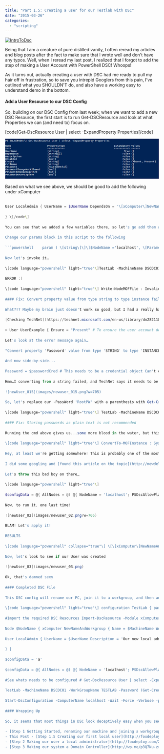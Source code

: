 ```yaml
---
title: "Part I.5: Creating a user for our Testlab with DSC"
date: "2015-03-26"
categories: 
  - "scripting"
---
```


[![IntroToDsc](images/introtodsc.jpg?w=705)](http://foxdeploy.com/learning-dsc-series/)

Being that I am a creature of pure distilled vanity, I often reread my articles and blog posts after the fact to make sure that I wrote well and don't have any typos. Well, when I reread my last post, I realized that I forgot to add the step of making a User Account with PowerShell DSC! Whoops!

As it turns out, actually creating a user with DSC had me ready to pull my hair off in frustration, so to save you intrepid Googlers from this pain, I've outlined what you SHOULDN'T do, and also have a working easy to understand demo in the bottom.

#### Add a User Resource to our DSC Config

So, building on our DSC Config from last week; when we want to add a new DSC Resource, the first start is to run Get-DSCResource and look at what Properties we can (and need to) focus on.

\[code\]Get-DscResource User | select -ExpandProperty Properties\[/code\]

![newUser_01](images/newuser_01.png?w=705) 

Based on what we see above, we should be good to add the following under xComputer

```powershell   

User LocalAdmin { UserName = $UserName DependsOn = '\[xComputer\]NewNameAndWorkGroup' Description = 'Our new local admin' Disabled = $false Ensure = 'Present' FullName = 'Stephen FoxDeploy' Password = '$Password' PasswordChangeRequired = $false PasswordNeverExpires = $true

} \[/code\]

You can see that we added a few variables there, so let's go add them all to our Parameter block.

Change our params block in this script to the following

```powershell    param ( \[string\[\]\]$NodeName ='localhost', \[Parameter(Mandatory)\]\[string\]$MachineName, \[Parameter(Mandatory)\]\[string\]$WorkGroupName, \[Parameter()\]\[string\]$UserName, \[Parameter()\]\[string\]$Password ) \[/code\]

Now let's invoke it…

\[code language="powershell" light="true"\]TestLab -MachineName DSCDC01 -WorkGroupName TESTLAB -Password 'myRootPw' -UserName 'Stephen FoxDeploy'\[/code\]

ERROR :(

\[code language="powershell" light="true"\] Write-NodeMOFFile : Invalid MOF definition for node 'localhost': Exception calling 'ValidateInstanceText' with '1' argument(s): 'Convert property 'Password' value from type 'STRING' to type 'INSTANCE' failed At line:37, char:2 Buffer: onName = 'TestLab'; };^ \[/code\]

#### Fix: Convert property value from type string to type instance failed

What?!? Maybe my brain just doesn't work so good, but I had a really hard time understanding what this message meant: Convert Property Value from type String to type Instance. So I took a peek at TechNet.

[Checking TechNet](https://technet.microsoft.com/en-us/library/dn282118.aspx?f=255&MSPPError=-2147217396.), I see this example of how to use the DSC User Resource(I've actually bolded the part that was causing me grief, let's see if you can figure it out quicker than I could!):

> User UserExample { Ensure = "Present" # To ensure the user account does not exist, set Ensure to "Absent" UserName = "SomeName" **Password = $passwordCred # This needs to be a credential object** DependsOn = “\[Group\]GroupExample" # Configures GroupExample first }

Let's look at the error message again…

"Convert property 'Password' value from type 'STRING' to type 'INSTANCE' failed

And now side-by-side...

Password = $passwordCred # This needs to be a credential object Can't convert property 'Password' value from type 'STRING' to type 'INSTANCE' failed

Hmm…I converting from a string failed, and TechNet says it needs to be a Credential object instead…! Wait! PowerShell is telling me I can't give the PW as a string, it actually has to be a credential object! Not sure why it took me so long to understand this. Actually, if we take a look at the output from Get-DSCResource, it even says right there what type to provide the data in.

![newUser_015](images/newuser_015.png?w=705)

So, let's replace our -PassWord 'RootPW' with a parenthesis with Get-Credential and see what happens...

\[code language="powershell" light="true"\] TestLab -MachineName DSCDC01 -WorkGroupName TESTLAB -Password (Get-Credential -UserName 'FoxDeploy' -Message 'Enter New Password') -UserName 'FoxDeploy'\[/code\]

#### Fix: Storing passwords as plain text is not recommended

Running the cmd above gives us...some more blood in the water, but this is great because we've solved the first problem!

\[code language="powershell" light="true"\] ConvertTo-MOFInstance : System.InvalidOperationException error processing property 'Password' OF TYPE 'User': Converting and storing encrypted passwords as plain text is not recommended. For more information on securing credentials in MOF file, please refer to MSDN blog: http://go.microsoft.com/fwlink/?LinkId=393729 \[/code\]

Hey, at least we're getting somewhere! This is probably one of the most informative error messages I've ever had in PowerShell! It's saying hey, you can't do this, here is a link with more info. I like it! Much better than before.

I did some googling and [found this article on the topic](http://newdelhipowershellusergroup.blogspot.com/2014/05/using-windows-powershell-desired-state_20.html), it turns out we need to specify a -ConfigurationData parameter, which will allow us to tell PS to, just this once, ignore our bad behavior password.

Let's throw this bad boy on there…

\[code language="powershell" light="true"\]

$configData = @{ AllNodes = @( @{ NodeName = 'localhost'; PSDscAllowPlainTextPassword = $true } ) } \[/code\]

Now, to run it, one last time!

![newUser_02](images/newuser_02.png?w=705)

BLAM! Let's apply it!

RESULTS

\[code language="powershell" collapse="true"\] \[\[xComputer\]NewNameAndWorkgroup\] Checking if computer name is DSCDC01 \[\[xComputer\]NewNameAndWorkgroup\] Checking if workgroup name is TESTLAB \[\[xComputer\]NewNameAndWorkgroup\] in 0.2420 seconds. \[\[xComputer\]NewNameAndWorkgroup\] \[\[User\]LocalAdmin\] A user with the name FoxDeploy does not exist. \[\[User\]LocalAdmin\] in 2.4380 seconds. \[\[User\]LocalAdmin\] \[\[User\]LocalAdmin\] Configuration of user FoxDeploy started. \[\[User\]LocalAdmin\] Performing the operation 'Add' on target 'User: FoxDeploy'. \[\[User\]LocalAdmin\] User FoxDeploy created successfully. \[\[User\]LocalAdmin\] Configuration of user FoxDeploy completed successfully. \[\[User\]LocalAdmin\] in 2.5090 seconds. \[/code\]

Now, let's look to see if our User was created

![newUser_03](images/newuser_03.png)

Ok, that's damned sexy

#### Completed DSC File

This DSC config will rename our PC, join it to a workgroup, and then add a new local user to the machine. When you run this, you'll be prompted to provide the PW for the new local user. Make sure to change the -Username value to a name you'd like to use.

\[code language="powershell" light="true"\] configuration TestLab { param ( \[string\[\]\]$NodeName ='localhost', \[Parameter(Mandatory)\]\[string\]$MachineName, \[Parameter(Mandatory)\]\[string\]$WorkGroupName, \[Parameter()\]\[string\]$UserName, \[Parameter()\]$Password )

#Import the required DSC Resources Import-DscResource -Module xComputerManagement

Node $NodeName { xComputer NewNameAndWorkgroup { Name = $MachineName WorkGroupName = $WorkGroupName }

User LocalAdmin { UserName = $UserName Description = 'Our new local admin' Ensure = 'Present' FullName = 'Stephen FoxDeploy' Password = $Password PasswordChangeRequired = $false PasswordNeverExpires = $true DependsOn = '\[xComputer\]NewNameAndWorkGroup' }

} }

$configData = 'a'

$configData = @{ AllNodes = @( @{ NodeName = 'localhost'; PSDscAllowPlainTextPassword = $true } ) }

#See whats needs to be configured # Get-DscResource User | select -ExpandProperty Properties | select -expand name

TestLab -MachineName DSCDC01 -WorkGroupName TESTLAB -Password (Get-Credential -UserName 'FoxDeploy' -Message 'Enter New Password') -UserName 'FoxDeploy' -ConfigurationData $configData

Start-DscConfiguration -ComputerName localhost -Wait -Force -Verbose -path .TestLab \[/code\]

#### Wrapping Up

So, it seems that most things in DSC look deceptively easy when you see the finished result, but working up to that is quite difficult. Instead this was more of a deep dive into using the User Resource with DSC. Join us again next week when we add our user to the Administators built-in Group, then make our machine into a Domain Controller.

- [Step 1 Getting Started, renaming our machine and joining a workgroup](http://foxdeploy.com/2015/03/20/part-i-building-an-ad-domain-testlab-with-dsc/ "Part I : Building an AD Domain Testlab with DSC")
- This Post - [Step 1.5 Creating our first local user](http://foxdeploy.com/2015/03/26/part-i-5-creating-a-user-for-our-testlab-with-dsc/ "Part I.5: Creating a user for our Testlab with DSC")
- [Step 2 Making our user a local administrator](http://foxdeploy.com/2015/03/31/building-on-our-configuration-from-last-week-we-add-our-user-to-the-local-admin-group-using-dsc/)
- [Step 3 Making our system a Domain Controller](http://wp.me/p3Q7Nu-zr)
